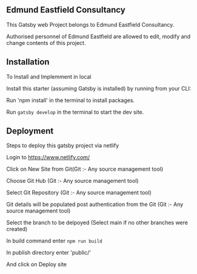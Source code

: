 ## Edmund Eastfield Consultancy

This Gatsby web Project belongs to Edmund Eastfield Consultancy.

Authorised personnel of Edmund Eastfield are allowed to edit, modify and change contents of this project.

## Installation

To Install and Implemment in local

Install this starter (assuming Gatsby is installed) by running from your CLI:

Run 'npm install' in the terminal to install packages.

Run `gatsby develop` in the terminal to start the dev site.

## Deployment

Steps to deploy this gatsby project via netlify

Login to https://www.netlify.com/

Click on New Site from Git(Git :- Any source management tool)

Choose Git Hub (Git :- Any source management tool)

Select Git Repository (Git :- Any source management tool)

Git details will be populated post authentication from the Git (Git :- Any source management tool)

Select the branch to be delpoyed (Select main if no other branches were created)

In build command enter `npm run build`

In publish directory enter 'public/'
    
And click on Deploy site



